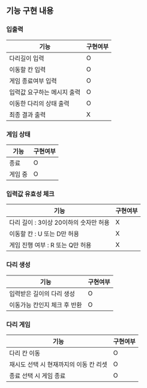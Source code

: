 ## 기능 구현 내용

### 입출력
| 기능              | 구현여부 |
|-----------------|------|
| 다리길이 입력         | O    |
| 이동할 칸 입력        | O    |
| 게임 종료여부 입력      | O    |
| 입력값 요구하는 메시지 출력 | O    |
| 이동한 다리의 상태 출력   | O    |
| 최종 결과 출력        | X    |

### 게임 상태
| 기능   | 구현여부 |
|------|------|
| 종료   | O    |
| 게임 중 | O    |

### 입력값 유효성 체크
| 기능                       | 구현여부 |
|--------------------------|------|
| 다리 길이 : 3이상 20이하의 숫자만 허용 | X    |
| 이동할 칸 : U 또는 D만 허용       | X    |
| 게임 진행 여부 : R 또는 Q만 허용    | X    |

### 다리 생성
| 기능               | 구현여부 |
|------------------|------|
| 입력받은 길이의 다리 생성   | O    |
| 이동가능 칸인지 체크 후 반환 | O    |

### 다리 게임
| 기능                     | 구현여부 |
|------------------------|------|
| 다리 칸 이동                | O    |
| 재시도 선택 시 현재까지의 이동 칸 리셋 | O    |
| 종료 선택 시 게임 종료          | O    |